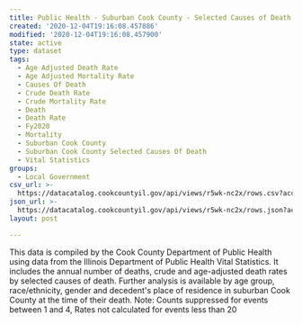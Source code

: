 ```yaml
---
title: Public Health - Suburban Cook County - Selected Causes of Death
created: '2020-12-04T19:16:08.457886'
modified: '2020-12-04T19:16:08.457900'
state: active
type: dataset
tags:
  - Age Adjusted Death Rate
  - Age Adjusted Mortality Rate
  - Causes Of Death
  - Crude Death Rate
  - Crude Mortality Rate
  - Death
  - Death Rate
  - Fy2020
  - Mortality
  - Suburban Cook County
  - Suburban Cook County Selected Causes Of Death
  - Vital Statistics
groups:
  - Local Government
csv_url: >-
  https://datacatalog.cookcountyil.gov/api/views/r5wk-nc2x/rows.csv?accessType=DOWNLOAD
json_url: >-
  https://datacatalog.cookcountyil.gov/api/views/r5wk-nc2x/rows.json?accessType=DOWNLOAD
layout: post

---
```

This data is compiled by the Cook County Department of Public Health using data from the Illinois Department of Public Health Vital Statistics. It includes the annual number of deaths, crude and age-adjusted death rates by selected causes of death. Further analysis is available by age group, race/ethnicity, gender and decedent's place of residence in suburban Cook County at the time of their death. Note: Counts suppressed for events between 1 and 4, Rates not calculated for events less than 20
